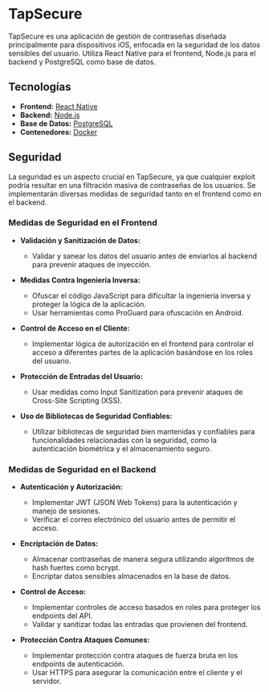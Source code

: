 # TapSecure

TapSecure es una aplicación de gestión de contraseñas diseñada principalmente para dispositivos iOS, enfocada en la seguridad de los datos sensibles del usuario. Utiliza React Native para el frontend, Node.js para el backend y PostgreSQL como base de datos.

## Tecnologías

- **Frontend:** [React Native](https://reactnative.dev/)
- **Backend:** [Node.js](https://nodejs.org/)
- **Base de Datos:** [PostgreSQL](https://www.postgresql.org/)
- **Contenedores:** [Docker](https://www.docker.com/)

## Seguridad

La seguridad es un aspecto crucial en TapSecure, ya que cualquier exploit podría resultar en una filtración masiva de contraseñas de los usuarios. Se implementarán diversas medidas de seguridad tanto en el frontend como en el backend.

### Medidas de Seguridad en el Frontend

- **Validación y Sanitización de Datos:**
  - Validar y sanear los datos del usuario antes de enviarlos al backend para prevenir ataques de inyección.

- **Medidas Contra Ingeniería Inversa:**
  - Ofuscar el código JavaScript para dificultar la ingeniería inversa y proteger la lógica de la aplicación.
  - Usar herramientas como ProGuard para ofuscación en Android.

- **Control de Acceso en el Cliente:**
  - Implementar lógica de autorización en el frontend para controlar el acceso a diferentes partes de la aplicación basándose en los roles del usuario.

- **Protección de Entradas del Usuario:**
  - Usar medidas como Input Sanitization para prevenir ataques de Cross-Site Scripting (XSS).

- **Uso de Bibliotecas de Seguridad Confiables:**
  - Utilizar bibliotecas de seguridad bien mantenidas y confiables para funcionalidades relacionadas con la seguridad, como la autenticación biométrica y el almacenamiento seguro.

### Medidas de Seguridad en el Backend

- **Autenticación y Autorización:**
  - Implementar JWT (JSON Web Tokens) para la autenticación y manejo de sesiones.
  - Verificar el correo electrónico del usuario antes de permitir el acceso.

- **Encriptación de Datos:**
  - Almacenar contraseñas de manera segura utilizando algoritmos de hash fuertes como bcrypt.
  - Encriptar datos sensibles almacenados en la base de datos.

- **Control de Acceso:**
  - Implementar controles de acceso basados en roles para proteger los endpoints del API.
  - Validar y sanitizar todas las entradas que provienen del frontend.

- **Protección Contra Ataques Comunes:**
  - Implementar protección contra ataques de fuerza bruta en los endpoints de autenticación.
  - Usar HTTPS para asegurar la comunicación entre el cliente y el servidor.